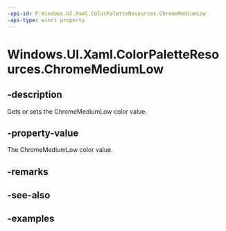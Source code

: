 ```yaml
---
-api-id: P:Windows.UI.Xaml.ColorPaletteResources.ChromeMediumLow
-api-type: winrt property
---
```


<!-- Property syntax.
public IReference<Color> ChromeMediumLow { get;  set; }
-->

# Windows.UI.Xaml.ColorPaletteResources.ChromeMediumLow

## -description

Gets or sets the ChromeMediumLow color value.

## -property-value

The ChromeMediumLow color value.

## -remarks

## -see-also

## -examples

